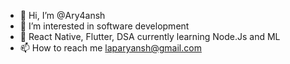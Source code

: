 - 👋 Hi, I’m @Ary4ansh
- 👀 I’m interested in software development
- 🌱 React Native, Flutter, DSA
      currently learning Node.Js and ML
- 📫 How to reach me laparyansh@gmail.com

<!---
Ary4ansh/Ary4ansh is a ✨ special ✨ repository because its `README.md` (this file) appears on your GitHub profile.
You can click the Preview link to take a look at your changes.
--->
